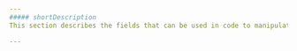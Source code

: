```yaml
---
##### shortDescription
This section describes the fields that can be used in code to manipulate the **Layer** object.

---
```

